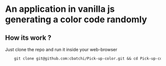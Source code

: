 # An application in vanilla js generating a color code randomly

## How its work ? 
 Just clone the repo and  run it inside your web-browser
``` diff -In your terminal run :
    git clone git@github.com:cbatchi/Pick-up-color.git && cd Pick-up-color.git && chrome index.html
```
